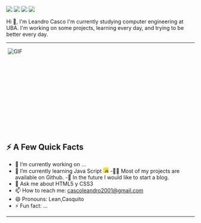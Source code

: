 <p><a href="https://twitter.com/LeanCasco2001"><img src="https://img.shields.io/badge/twitter-%231DA1F2.svg?&style=for-the-badge&logo=twitter&logoColor=white" height=25></a> <a href="https://www.linkedin.com/in/leandrocasco/"><img src="https://img.shields.io/badge/linkedin-%230077B5.svg?&style=for-the-badge&logo=linkedin&logoColor=white" height=25></a> <a href="https://medium.com/@cascoleandro2001"><img src="https://img.shields.io/badge/medium-%2312100E.svg?&style=for-the-badge&logo=medium&logoColor=white" height=25></a> <a href="https://dev.to/leancasco2001"><img src="https://img.shields.io/badge/DEV.TO-%230A0A0A.svg?&style=for-the-badge&logo=dev-dot-to&logoColor=white" height=25></a></p>

Hi 👋, I'm Leandro Casco
I'm currently studying computer engineering at UBA. 
I'm working on some projects, learning every day, and trying to be better every day.



--------------------------------------------------------------------------------------------------------------------------------------------------------------------------------

  <img align="right" alt="GIF" src="https://github.com/abhisheknaiidu/abhisheknaiidu/blob/master/code.gif?raw=true" width="500" height="250" />

<h2>⚡️ A Few Quick Facts</h2>

- 🔭 I’m currently working on ...
- 🌱 I’m currently learning Java Script <img src="https://raw.githubusercontent.com/devicons/devicon/master/icons/javascript/javascript-original.svg" alt="javascript" width="15" height="15" />
-👨‍💻 Most of my projects are available on Github.
-📝 In the future I would like to start a blog.
- 💬 Ask me about HTML5 y CSS3
- 📫 How to reach me: cascoleandro2001@gmail.com
- 😄 Pronouns: Lean,Casquito
- ⚡ Fun fact: ...




--------------------------------------------------------------------------------------------------------------------------------------------------------------------------------

